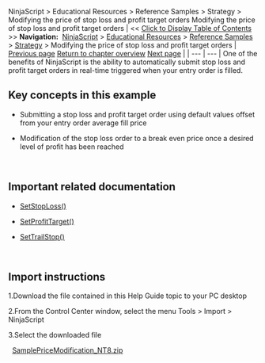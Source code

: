 ﻿
NinjaScript > Educational Resources > Reference Samples > Strategy > Modifying the price of stop loss and profit target orders
Modifying the price of stop loss and profit target orders
| << [Click to Display Table of Contents](modifying_the_price_of_stop_lo.md) >> **Navigation:**     [NinjaScript](ninjascript-1.md) > [Educational Resources](educational_resources-1.md) > [Reference Samples](reference_samples-1.md) > [Strategy](strategy2-1.md) > Modifying the price of stop loss and profit target orders | [Previous page](keeping_orders_alive-1.md) [Return to chapter overview](strategy2-1.md) [Next page](monitoring_for_and_trading_a_b-1.md) |
| --- | --- |
One of the benefits of NinjaScript is the ability to automatically submit stop loss and profit target orders in real-time triggered when your entry order is filled.
 
## Key concepts in this example
- Submitting a stop loss and profit target order using default values offset from your entry order average fill price

- Modification of the stop loss order to a break even price once a desired level of profit has been reached

 
## Important related documentation
- [SetStopLoss()](setstoploss-1.md)

- [SetProfitTarget()](setprofittarget-1.md)

- [SetTrailStop()](settrailstop-1.md)

 
## Import instructions
1.Download the file contained in this Help Guide topic to your PC desktop

2.From the Control Center window, select the menu Tools > Import > NinjaScript

3.Select the downloaded file

 
[SamplePriceModification_NT8.zip](samples/SamplePriceModification_NT8.zip)
